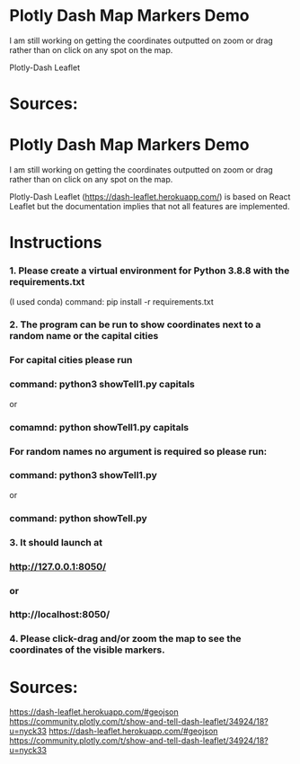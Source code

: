 # Plotly Dash Map Markers Demo

I am still working on getting the coordinates outputted on zoom or drag 
rather than on click on any spot on the map.  

Plotly-Dash Leaflet 

# Sources:
# Plotly Dash Map Markers Demo

I am still working on getting the coordinates outputted on zoom or drag 
rather than on click on any spot on the map.  

Plotly-Dash Leaflet (https://dash-leaflet.herokuapp.com/) is based on React Leaflet 
but the documentation implies that not all features are implemented.

# Instructions

### 1. Please create a virtual environment for Python 3.8.8 with the requirements.txt
(I used conda)
command: pip install -r requirements.txt
### 2. The program can be run to show coordinates next to a random name or the capital cities
### For capital cities please run
### command: python3 showTell1.py capitals
or 
### comamnd: python showTell1.py capitals
### For random names no argument is required so please run:
### command: python3 showTell1.py
or
### command: python showTell.py

### 3. It should launch at 
### http://127.0.0.1:8050/ 
### or 
### http://localhost:8050/

### 4. Please click-drag and/or zoom the map to see the coordinates of the visible markers.

# Sources:

https://dash-leaflet.herokuapp.com/#geojson
https://community.plotly.com/t/show-and-tell-dash-leaflet/34924/18?u=nyck33
https://dash-leaflet.herokuapp.com/#geojson
https://community.plotly.com/t/show-and-tell-dash-leaflet/34924/18?u=nyck33